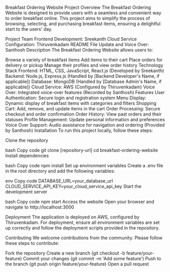 Breakfast Ordering Website
Project Overview
The Breakfast Ordering Website is designed to provide users with a seamless and convenient way to order breakfast online. This project aims to simplify the process of browsing, selecting, and purchasing breakfast items, ensuring a delightful start to the users' day.

Project Team
Frontend Development: Sreekanth
Cloud Service Configuration: Thiruvenkadam
README File Update and Voice Over: Santhosh
Description
The Breakfast Ordering Website allows users to:

Browse a variety of breakfast items
Add items to their cart
Place orders for delivery or pickup
Manage their profiles and view order history
Technology Stack
Frontend: HTML, CSS, JavaScript, React.js (Developed by Sreekanth)
Backend: Node.js, Express.js (Handled by [Backend Developer's Name, if applicable])
Database: MongoDB (Handled by [Database Admin's Name, if applicable])
Cloud Service: AWS (Configured by Thiruvenkadam)
Voice Over: Integrated voice-over features (Recorded by Santhosh)
Features
User Authentication: Secure login and registration system
Menu Display: Dynamic display of breakfast items with categories and filters
Shopping Cart: Add, remove, and update items in the cart
Order Processing: Secure checkout and order confirmation
Order History: View past orders and their statuses
Profile Management: Update personal information and preferences
Voice Over Support: Audio assistance for navigation and ordering (Provided by Santhosh)
Installation
To run this project locally, follow these steps:

Clone the repository

bash
Copy code
git clone [repository-url]
cd breakfast-ordering-website
Install dependencies

bash
Copy code
npm install
Set up environment variables
Create a .env file in the root directory and add the following variables:

env
Copy code
DATABASE_URL=your_database_url
CLOUD_SERVICE_API_KEY=your_cloud_service_api_key
Start the development server

bash
Copy code
npm start
Access the website
Open your browser and navigate to http://localhost:3000

Deployment
The application is deployed on AWS, configured by Thiruvenkadam. For deployment, ensure all environment variables are set up correctly and follow the deployment scripts provided in the repository.

Contributing
We welcome contributions from the community. Please follow these steps to contribute:

Fork the repository
Create a new branch (git checkout -b feature/your-feature)
Commit your changes (git commit -m 'Add some feature')
Push to the branch (git push origin feature/your-feature)
Open a pull request


